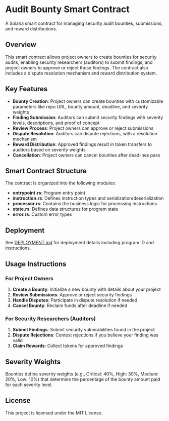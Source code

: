 # Audit Bounty Smart Contract

A Solana smart contract for managing security audit bounties, submissions, and reward distributions.

## Overview

This smart contract allows project owners to create bounties for security audits, enabling security researchers (auditors) to submit findings, and project owners to approve or reject those findings. The contract also includes a dispute resolution mechanism and reward distribution system.

## Key Features

- **Bounty Creation**: Project owners can create bounties with customizable parameters like repo URL, bounty amount, deadline, and severity weights
- **Finding Submission**: Auditors can submit security findings with severity levels, descriptions, and proof of concept
- **Review Process**: Project owners can approve or reject submissions
- **Dispute Resolution**: Auditors can dispute rejections, with a resolution mechanism
- **Reward Distribution**: Approved findings result in token transfers to auditors based on severity weights
- **Cancellation**: Project owners can cancel bounties after deadlines pass

## Smart Contract Structure

The contract is organized into the following modules:

- **entrypoint.rs**: Program entry point
- **instruction.rs**: Defines instruction types and serialization/deserialization
- **processor.rs**: Contains the business logic for processing instructions
- **state.rs**: Defines data structures for program state
- **error.rs**: Custom error types

## Deployment

See [DEPLOYMENT.md](./DEPLOYMENT.md) for deployment details including program ID and instructions.

## Usage Instructions

### For Project Owners

1. **Create a Bounty**: Initialize a new bounty with details about your project
2. **Review Submissions**: Approve or reject security findings
3. **Handle Disputes**: Participate in dispute resolution if needed
4. **Cancel Bounty**: Reclaim funds after deadline if needed

### For Security Researchers (Auditors)

1. **Submit Findings**: Submit security vulnerabilities found in the project
2. **Dispute Rejections**: Contest rejections if you believe your finding was valid
3. **Claim Rewards**: Collect tokens for approved findings

## Severity Weights

Bounties define severity weights (e.g., Critical: 40%, High: 30%, Medium: 20%, Low: 10%) that determine the percentage of the bounty amount paid for each severity level.

## License

This project is licensed under the MIT License. 